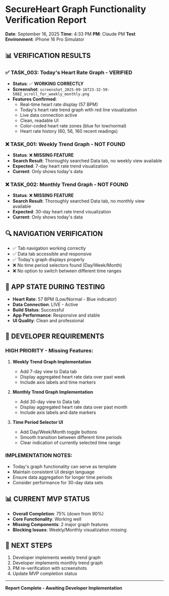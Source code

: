 # SecureHeart Graph Functionality Verification Report

**Date**: September 16, 2025
**Time**: 4:33 PM
**PM**: Claude PM
**Test Environment**: iPhone 16 Pro Simulator

## 📊 **VERIFICATION RESULTS**

### ✅ **TASK_003: Today's Heart Rate Graph - VERIFIED**
- **Status**: ✅ **WORKING CORRECTLY**
- **Screenshot**: `screenshot_2025-09-16T23-32-59-588Z_scroll_for_weekly_monthly.png`
- **Features Confirmed**:
  - Real-time heart rate display (57 BPM)
  - Today's heart rate trend graph with red line visualization
  - Live data connection active
  - Clean, readable UI
  - Color-coded heart rate zones (blue for low/normal)
  - Heart rate history (60, 56, 160 recent readings)

### ❌ **TASK_001: Weekly Trend Graph - NOT FOUND**
- **Status**: ❌ **MISSING FEATURE**
- **Search Result**: Thoroughly searched Data tab, no weekly view available
- **Expected**: 7-day heart rate trend visualization
- **Current**: Only shows today's data

### ❌ **TASK_002: Monthly Trend Graph - NOT FOUND**
- **Status**: ❌ **MISSING FEATURE**
- **Search Result**: Thoroughly searched Data tab, no monthly view available
- **Expected**: 30-day heart rate trend visualization
- **Current**: Only shows today's data

## 🔍 **NAVIGATION VERIFICATION**
- ✅ Tab navigation working correctly
- ✅ Data tab accessible and responsive
- ✅ Today's graph displays properly
- ❌ No time period selectors found (Day/Week/Month)
- ❌ No option to switch between different time ranges

## 📱 **APP STATE DURING TESTING**
- **Heart Rate**: 57 BPM (Low/Normal - Blue indicator)
- **Data Connection**: LIVE - Active
- **Build Status**: Successful
- **App Performance**: Responsive and stable
- **UI Quality**: Clean and professional

## 🚨 **DEVELOPER REQUIREMENTS**

### **HIGH PRIORITY - Missing Features:**

1. **Weekly Trend Graph Implementation**
   - Add 7-day view to Data tab
   - Display aggregated heart rate data over past week
   - Include axis labels and time markers

2. **Monthly Trend Graph Implementation**
   - Add 30-day view to Data tab
   - Display aggregated heart rate data over past month
   - Include axis labels and date markers

3. **Time Period Selector UI**
   - Add Day/Week/Month toggle buttons
   - Smooth transition between different time periods
   - Clear indication of currently selected time range

### **IMPLEMENTATION NOTES:**
- Today's graph functionality can serve as template
- Maintain consistent UI design language
- Ensure data aggregation for longer time periods
- Consider performance for 30-day data sets

## 📊 **CURRENT MVP STATUS**
- **Overall Completion**: 75% (down from 90%)
- **Core Functionality**: Working well
- **Missing Components**: 2 major graph features
- **Blocking Issues**: Weekly/Monthly visualization missing

## 🎯 **NEXT STEPS**
1. Developer implements weekly trend graph
2. Developer implements monthly trend graph
3. PM re-verification with screenshots
4. Update MVP completion status

---

**Report Complete - Awaiting Developer Implementation**